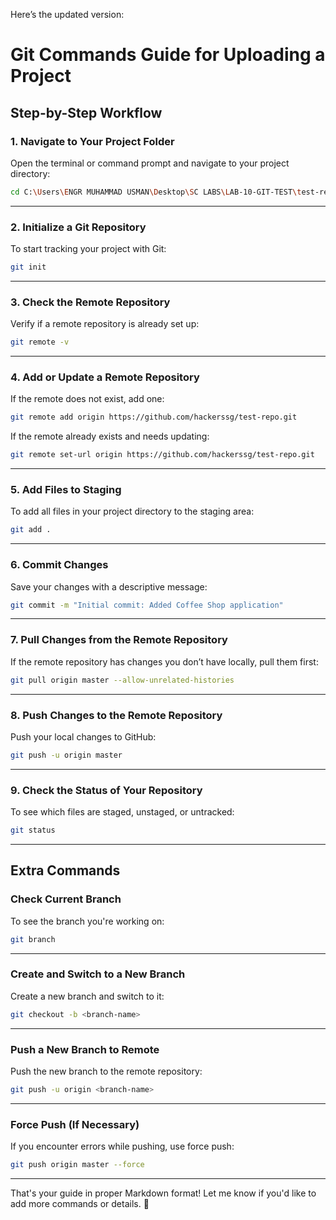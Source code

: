 Here’s the updated version:


# **Git Commands Guide for Uploading a Project**

## **Step-by-Step Workflow**

### **1. Navigate to Your Project Folder**
Open the terminal or command prompt and navigate to your project directory:
```bash
cd C:\Users\ENGR MUHAMMAD USMAN\Desktop\SC LABS\LAB-10-GIT-TEST\test-repo\coffee-shop
```

---

### **2. Initialize a Git Repository**
To start tracking your project with Git:
```bash
git init
```

---

### **3. Check the Remote Repository**
Verify if a remote repository is already set up:
```bash
git remote -v
```

---

### **4. Add or Update a Remote Repository**
If the remote does not exist, add one:
```bash
git remote add origin https://github.com/hackerssg/test-repo.git
```

If the remote already exists and needs updating:
```bash
git remote set-url origin https://github.com/hackerssg/test-repo.git
```

---

### **5. Add Files to Staging**
To add all files in your project directory to the staging area:
```bash
git add .
```

---

### **6. Commit Changes**
Save your changes with a descriptive message:
```bash
git commit -m "Initial commit: Added Coffee Shop application"
```

---

### **7. Pull Changes from the Remote Repository**
If the remote repository has changes you don’t have locally, pull them first:
```bash
git pull origin master --allow-unrelated-histories
```

---

### **8. Push Changes to the Remote Repository**
Push your local changes to GitHub:
```bash
git push -u origin master
```

---

### **9. Check the Status of Your Repository**
To see which files are staged, unstaged, or untracked:
```bash
git status
```

---

## **Extra Commands**

### **Check Current Branch**
To see the branch you're working on:
```bash
git branch
```

---

### **Create and Switch to a New Branch**
Create a new branch and switch to it:
```bash
git checkout -b <branch-name>
```

---

### **Push a New Branch to Remote**
Push the new branch to the remote repository:
```bash
git push -u origin <branch-name>
```

---

### **Force Push (If Necessary)**
If you encounter errors while pushing, use force push:
```bash
git push origin master --force
```

---

That's your guide in proper Markdown format! Let me know if you'd like to add more commands or details. 🚀
````
